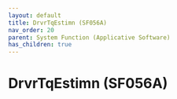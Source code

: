 ```yaml
---
layout: default
title: DrvrTqEstimn (SF056A)
nav_order: 20
parent: System Function (Applicative Software)
has_children: true
---
```

# DrvrTqEstimn (SF056A)
